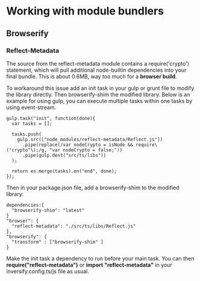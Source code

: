 # Working with module bundlers

## Browserify

### Reflect-Metadata
The source from the reflect-metadata module contains a require('crypto') statement,
which will pull additional node-builtin dependencies into your final bundle.
This is about 0.6MB, way too much for a **browser build**.

To workaround this issue add an init task in your gulp or grunt file to modify the library directly. Then browserify-shim the modified library. 
Below is an example for using gulp, you can execute multiple tasks within one tasks by using event-stream.
    
    gulp.task("init", function(done){
      var tasks = [];
    
      tasks.push(
        gulp.src(["node_modules/reflect-metadata/Reflect.js"])
          .pipe(replace(/var nodeCrypto = isNode && require\("crypto"\);/g, "var nodeCrypto = false;"))
          .pipe(gulp.dest("src/ts/libs"))
      );
    
      return es.merge(tasks).on("end", done);
    });
    
Then in your package.json file, add a browserify-shim to the modified library:
      
    dependencies:{
      "browserify-shim": "latest"
    }
    "browser": {
      "reflect-metadata": "./src/ts/libs/Reflect.js"
    },
    "browserify": {
      "transform" : ["browserify-shim" ]
    }

Make the init task a dependency to run before your main task.
You can then **require("reflect-metadata")** or **import "reflect-metadata"** in your inversify.config.ts/js file as usual.